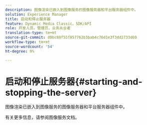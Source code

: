 ```yaml
---
description: 图像渲染已嵌入到图像服务的图像服务器和平台服务器组件中。
solution: Experience Manager
title: 启动和停止服务器
feature: Dynamic Media Classic，SDK/API
role: 开发人员，管理员，业务从业者
translation-type: tm+mt
source-git-commit: d0bc88f55f857762b3bab4c76d1e3f3dd2733d60
workflow-type: tm+mt
source-wordcount: '54'
ht-degree: 0%

---
```



# 启动和停止服务器{#starting-and-stopping-the-server}

图像渲染已嵌入到图像服务的图像服务器和平台服务器组件中。

有关更多信息，请参阅图像服务文档。
